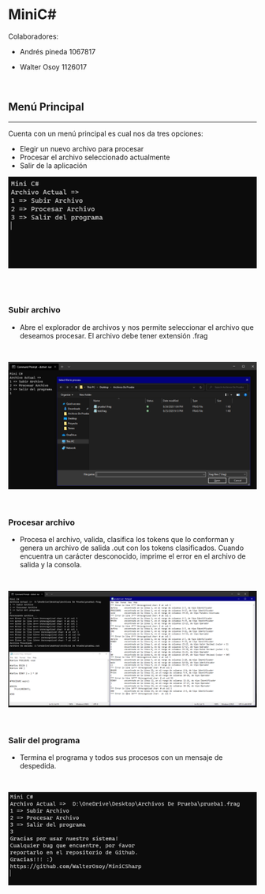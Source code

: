 # MiniC#


Colaboradores:

* Andrés pineda 1067817

* Walter Osoy 1126017

<br/>

## Menú Principal
---


Cuenta con un menú principal es cual nos da tres opciones:
* Elegir un nuevo archivo para procesar
* Procesar el archivo seleccionado actualmente
* Salir de la aplicación

![Imagen del Menú principal](/Utils/MainMenu.png)

<br/>
<br/>

### Subir archivo
* Abre el explorador de archivos y nos permite seleccionar el archivo que deseamos procesar. El archivo debe tener extensión .frag
<br/>

![Imagen de opción 1](/Utils/Opcion1.png)

<br/>

### Procesar archivo
* Procesa el archivo, valida, clasifica los tokens que lo conforman y genera un archivo de salida .out con los tokens clasificados. Cuando encuentra un carácter desconocido, imprime el error en el archivo de salida y la consola.
<br/>

![Imagen de opción 2](/Utils/Opcion2.png)

<br/>

### Salir del programa
* Termina el programa y todos sus procesos con un mensaje de despedida.
<br/>

![Imagen de opción 3](/Utils/Opcion3.png)